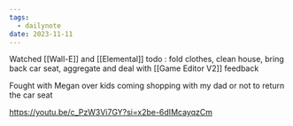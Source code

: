 ```yaml
---
tags:
  - dailynote
date: 2023-11-11
---
```

Watched [[Wall-E]] and [[Elemental]]
todo : fold clothes, clean house, bring back car seat, aggregate and deal with [[Game Editor V2]] feedback

Fought with Megan over kids coming shopping with my dad or not to return the car seat

https://youtu.be/c_PzW3Vi7GY?si=x2be-6dIMcayqzCm


